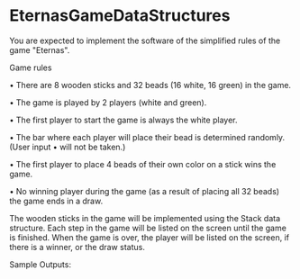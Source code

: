 # EternasGameDataStructures

You are expected to implement the software of the simplified rules of the game "Eternas".

Game rules

•	There are 8 wooden sticks and 32 beads (16 white, 16 green) in the game.

•	The game is played by 2 players (white and green).

•	The first player to start the game is always the white player.

•	The bar where each player will place their bead is determined randomly. (User input
•	will not be taken.)

•	The first player to place 4 beads of their own color on a stick wins the game.

•	No winning player during the game (as a result of placing all 32 beads)
the game ends in a draw.


The wooden sticks in the game will be implemented using the Stack data structure. Each step in the game will be listed on the screen until the game is finished.
When the game is over, the player will be listed on the screen, if there is a winner, or the draw status.

Sample Outputs:
